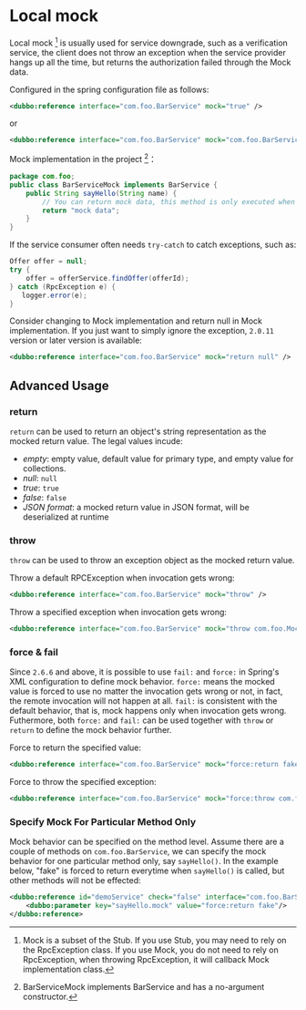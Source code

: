 # Local mock

Local mock [^1] is usually used for service downgrade, such as a verification service, the client does not throw an exception when the service provider hangs up all the time, but returns the authorization failed through the Mock data.

Configured in the spring configuration file as follows:

```xml
<dubbo:reference interface="com.foo.BarService" mock="true" />
```

or

```xml
<dubbo:reference interface="com.foo.BarService" mock="com.foo.BarServiceMock" />
```

Mock implementation in the project [^2]：

```java
package com.foo;
public class BarServiceMock implements BarService {
    public String sayHello(String name) {
        // You can return mock data, this method is only executed when an RpcException is thrown.
        return "mock data";
    }
}
```

If the service consumer often needs `try-catch` to catch exceptions, such as:

```java
Offer offer = null;
try {
    offer = offerService.findOffer(offerId);
} catch (RpcException e) {
   logger.error(e);
}
```

Consider changing to Mock implementation and return null in Mock implementation. If you just want to simply ignore the exception, `2.0.11` version or later version is available:

```xml
<dubbo:reference interface="com.foo.BarService" mock="return null" />
```

## Advanced Usage

### return

`return` can be used to return an object's string representation as the mocked return value. The legal values incude:
* *empty*: empty value, default value for primary type, and empty value for collections.
* *null*: `null`
* *true*: `true`
* *false*: `false`
* *JSON format*: a mocked return value in JSON format, will be deserialized at runtime 

### throw

`throw` can be used to throw an exception object as the mocked return value. 

Throw a default RPCException when invocation gets wrong:

```xml
<dubbo:reference interface="com.foo.BarService" mock="throw" />
```

Throw a specified exception when invocation gets wrong:

```xml
<dubbo:reference interface="com.foo.BarService" mock="throw com.foo.MockException" />
```

### force & fail

Since `2.6.6` and above, it is possible to use `fail:` and `force:` in Spring's XML configuration to define mock behavior. `force:` means the mocked value is forced to use no matter the invocation gets wrong or not, in fact, the remote invocation will not happen at all. `fail:` is consistent with the default behavior, that is, mock happens only when invocation gets wrong. Futhermore, both `force:` and `fail:` can be used together with `throw` or `return` to define the mock behavior further.

Force to return the specified value:

```xml
<dubbo:reference interface="com.foo.BarService" mock="force:return fake" />
```

Force to throw the specified exception:

```xml
<dubbo:reference interface="com.foo.BarService" mock="force:throw com.foo.MockException" />
```

### Specify Mock For Particular Method Only

Mock behavior can be specified on the method level. Assume there are a couple of methods on `com.foo.BarService`, we can specify the mock behavior for one particular method only, say `sayHello()`. In the example below, "fake" is forced to return everytime when `sayHello()` is called, but other methods will not be effected:

```xml
<dubbo:reference id="demoService" check="false" interface="com.foo.BarService">
    <dubbo:parameter key="sayHello.mock" value="force:return fake"/>
</dubbo:reference>
```

[^1]: Mock is a subset of the Stub. If you use Stub, you may need to rely on the RpcException class. If you use Mock, you do not need to rely on RpcException, when throwing RpcException, it will callback Mock implementation class.
[^2]: BarServiceMock implements BarService and has a no-argument constructor.
